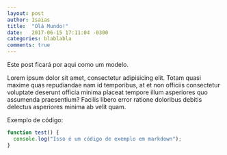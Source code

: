 ```yaml
---
layout: post
author: Isaias
title:  "Olá Mundo!"
date:   2017-06-15 17:11:04 -0300
categories: blablabla
comments: true
---
```


Este post ficará por aqui como um modelo.

Lorem ipsum dolor sit amet, consectetur adipisicing elit. Totam quasi maxime quas repudiandae nam id temporibus, at et non officiis consectetur voluptate deserunt officia minima placeat tempore illum asperiores quo assumenda praesentium? Facilis libero error ratione doloribus debitis delectus asperiores minima ab velit quam.

Exemplo de código:

```javascript
function test() {
  console.log("Isso é um código de exemplo em markdown");
}
```
